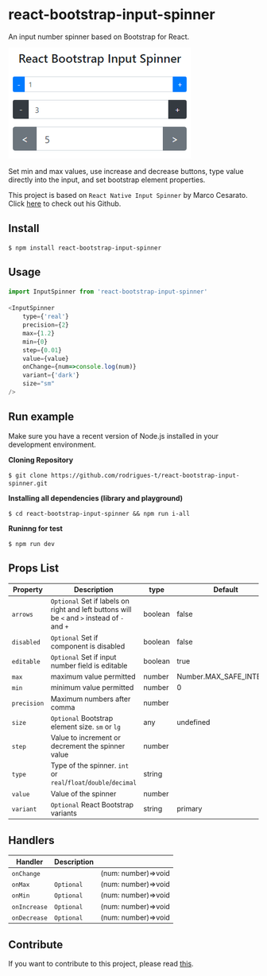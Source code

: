 # react-bootstrap-input-spinner
An input number spinner based on Bootstrap for React.

<img src="images/example.png" />

Set min and max values, use increase and decrease buttons, type value directly into the input, and set bootstrap element properties.

This project is based on `React Native Input Spinner` by Marco Cesarato. Click [here](https://github.com/marcocesarato/react-native-input-spinner) to check out his Github. 

## Install
```
$ npm install react-bootstrap-input-spinner
```

## Usage

```javascript
import InputSpinner from 'react-bootstrap-input-spinner'  
  
<InputSpinner
    type={'real'}
    precision={2}
    max={1.2}
    min={0}
    step={0.01}
    value={value}
    onChange={num=>console.log(num)}
    variant={'dark'}
    size="sm"
/>
```

## Run example
Make sure you have a recent version of Node.js installed in your development environment.

**Cloning Repository**
```
$ git clone https://github.com/rodrigues-t/react-bootstrap-input-spinner.git
```

**Installing all dependencies (library and playground)**
```
$ cd react-bootstrap-input-spinner && npm run i-all
```

**Runinng for test**
```
$ npm run dev
```

## Props List

| Property     |Description                                                                                    |type     |Default                  |
|--------------|-----------------------------------------------------------------------------------------------|---------|-------------------------|
| `arrows`     | `Optional` Set if labels on right and left buttons will be `<` and `>` instead of `-` and `+` | boolean | false                   |
| `disabled`   | `Optional` Set if component is disabled                                                       | boolean | false                   |
| `editable`   | `Optional` Set if input number field is editable                                              | boolean | true                    |
| `max`        | maximum value permitted                                                                       | number  | Number.MAX_SAFE_INTEGER |
| `min`        | minimum value permitted                                                                       | number  | 0                       |
| `precision`  | Maximum numbers after comma                                                                   | number  |                         |
| `size`       | `Optional` Bootstrap element size. `sm` or `lg`                                               | any     | undefined               |
| `step`       | Value to increment or decrement the spinner value                                             | number  |                         |
| `type`       | Type of the spinner. `int` or `real`/`float`/`double`/`decimal`                               | string  |                         |
| `value`      | Value of the spinner                                                                          | number  |                         |
| `variant`    | `Optional` React Bootstrap variants                                                           | string  | primary                 |

## Handlers

| Handler      |Description |                     |
|--------------|------------|---------------------|
| `onChange`   |            | (num: number)=>void |
| `onMax`      | `Optional` | (num: number)=>void |
| `onMin`      | `Optional` | (num: number)=>void |
| `onIncrease` | `Optional` | (num: number)=>void |
| `onDecrease` | `Optional` | (num: number)=>void |

## Contribute

If you want to contribute to this project, please read [this](DEV.md).
